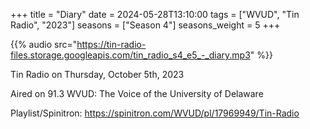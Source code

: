 +++
title = "Diary"
date = 2024-05-28T13:10:00
tags = ["WVUD", "Tin Radio", "2023"]
seasons = ["Season 4"]
seasons_weight = 5
+++

{{% audio src="https://tin-radio-files.storage.googleapis.com/tin_radio_s4_e5_-_diary.mp3" %}}

Tin Radio on Thursday, October 5th, 2023

Aired on 91.3 WVUD: The Voice of the University of Delaware

Playlist/Spinitron: https://spinitron.com/WVUD/pl/17969949/Tin-Radio

